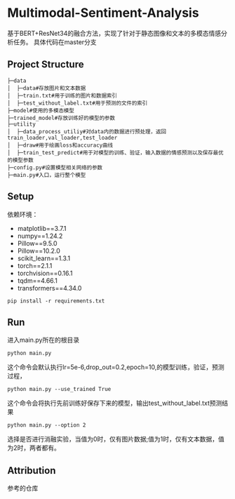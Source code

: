 ﻿# Multimodal-Sentiment-Analysis

基于BERT+ResNet34的融合方法，实现了针对于静态图像和文本的多模态情感分析任务。
具体代码在master分支

## Project Structure

```
├─data
│  ├─data#存放图片和文本数据
│  ├─train.txt#用于训练的图片和数据索引
│  ├─test_without_label.txt#用于预测的文件的索引
├─model#使用的多模态模型
├─trained_model#存放训练好的模型的参数
├─utility
│  ├─data_process_utiliy#对data内的数据进行预处理，返回train_loader,val_loader,test_loader
│  ├─draw#用于绘画loss和accuracy曲线
│  ├─train_test_predict#用于对模型的训练、验证，输入数据的情感预测以及保存最优的模型参数
├─config.py#设置模型相关网络的参数
├─main.py#入口，运行整个模型
```



## Setup

依赖环境：

- matplotlib==3.7.1
- numpy==1.24.2
- Pillow==9.5.0
- Pillow==10.2.0
- scikit_learn==1.3.1
- torch==2.1.1
- torchvision==0.16.1
- tqdm==4.66.1
- transformers==4.34.0

```
pip install -r requirements.txt
```



## Run

进入main.py所在的根目录

```
python main.py 
```

这个命令会默认执行lr=5e-6,drop_out=0.2,epoch=10,的模型训练，验证，预测过程，



```
python main.py --use_trained True
```

这个命令会将执行先前训练好保存下来的模型，输出test_without_label.txt预测结果



```
python main.py --option 2
```

选择是否进行消融实验，当值为0时，仅有图片数据;值为1时，仅有文本数据，值为2时，两者都有。



## Attribution

参考的仓库

[NHFNET]: https://github.com/ECNU-Cross-Innovation-Lab/NHFNet

